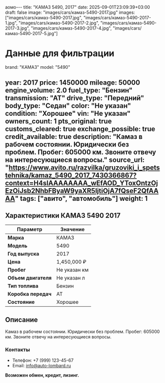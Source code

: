 аомо---
title: "КАМАЗ 5490, 2017"
date: 2025-09-01T23:09:39+03:00
draft: false
image: "images/cars/камаз-5490-2017.jpg"
images: ["images/cars/камаз-5490-2017.jpg", "images/cars/камаз-5490-2017-1.jpg", "images/cars/камаз-5490-2017-2.jpg", "images/cars/камаз-5490-2017-3.jpg", "images/cars/камаз-5490-2017-4.jpg", "images/cars/камаз-5490-2017-5.jpg"]

# Данные для фильтрации
brand: "КАМАЗ"
model: "5490"

year: 2017
price: 1450000
mileage: 50000
engine_volume: 2.0
fuel_type: "Бензин"
transmission: "AT"
drive_type: "Передний"
body_type: "Седан"
color: "Не указан"
condition: "Хорошее"
vin: "Не указан"
owners_count: 1
pts_original: true
customs_cleared: true
exchange_possible: true
credit_available: true
description: "Камаз в рабочем состоянии.
Юридически без проблем.
Пробег: 605000 км.
Звоните отвечу на интересующиеся вопросы."
source_url: "https://www.avito.ru/razvilka/gruzoviki_i_spetstehnika/kamaz_5490_2017_7430366867?context=H4sIAAAAAAAA_wEfAOD_YToxOntzOjEzOiJsb2NhbFByaW9yaXR5IjtiOjA7fQseF2QfAAAA"
tags: ["авито", "автомобиль"]
weight: 1
---

## Характеристики КАМАЗ 5490 2017

| Параметр | Значение |
|----------|----------|
| **Марка** | КАМАЗ |
| **Модель** | 5490 |
| **Год выпуска** | 2017 |
| **Цена** | 1,450,000 ₽ |
| **Пробег** | Не указан км |
| **Объем двигателя** | Не указан л |
| **Тип топлива** | Бензин |
| **Коробка передач** | AT |
| **Состояние** | Хорошее |

## Описание

Камаз в рабочем состоянии.
Юридически без проблем.
Пробег: 605000 км.
Звоните отвечу на интересующиеся вопросы.

### Контакты
- Телефон: +7 (999) 123-45-67
- Email: info@auto-lombard.ru

**Возможен обмен, кредит, лизинг.**

